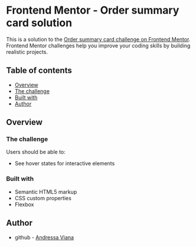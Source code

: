 # Frontend Mentor - Order summary card solution

This is a solution to the [Order summary card challenge on Frontend Mentor](https://www.frontendmentor.io/challenges/order-summary-component-QlPmajDUj). Frontend Mentor challenges help you improve your coding skills by building realistic projects. 

## Table of contents

- [Overview](#overview)
- [The challenge](#the-challenge)
- [Built with](#built-with)
- [Author](#author)

## Overview

### The challenge

Users should be able to:

- See hover states for interactive elements

### Built with

- Semantic HTML5 markup
- CSS custom properties
- Flexbox

## Author

- github - [Andressa Viana](https://github.com/andressavianab)

